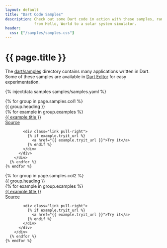 ```yaml
---
layout: default
title: "Dart Code Samples"
description: Check out some Dart code in action with these samples, ranging
             from Hello, World to a solar system simulator.
header:
  css: ["/samples/samples.css"]
---
```


# {{ page.title }}

The <a
href="https://github.com/dart-lang/bleeding_edge/tree/master/dart/samples">dart/samples</a>
directory contains many applications written in Dart.
Some of these samples are available in [Dart Editor](/tools/editor/) for easy
experimentation.

{% injectdata samples samples/samples.yaml %}
<div class="row">
  <div class="col-md-6">
    {% for group in page.samples.col1 %}
      <div class="group-heading">{{ group.heading }}</div>
      {% for example in group.examples %}
        <div class="row example">
          <div class="col-md-8">
            <div class="title"><a href="{{ example.explanation_url }}">{{ example.title }}</a></div>
          </div>
          <div class="col-md-4">
            <div class="link pull-left"><a href="{{ example.source_url }}">Source</a></div>

            <div class="link pull-right">
              {% if example.tryit_url %}
                <a href="{{ example.tryit_url }}">Try it</a>
              {% endif %}
            </div>
          </div>
        </div>
      {% endfor %}
    {% endfor %}
  </div>
  <div class="col-md-6">
    {% for group in page.samples.col2 %}
      <div class="group-heading">{{ group.heading }}</div>
      {% for example in group.examples %}
        <div class="row example">
          <div class="col-md-8">
            <div class="title"><a href="{{ example.explanation_url }}">{{ example.title }}</a></div>
          </div>
          <div class="col-md-4">
            <div class="link pull-left"><a href="{{ example.source_url }}">Source</a></div>

            <div class="link pull-right">
              {% if example.tryit_url %}
                <a href="{{ example.tryit_url }}">Try it</a>
              {% endif %}
            </div>
          </div>
        </div>
      {% endfor %}
    {% endfor %}
  </div>
</div>


